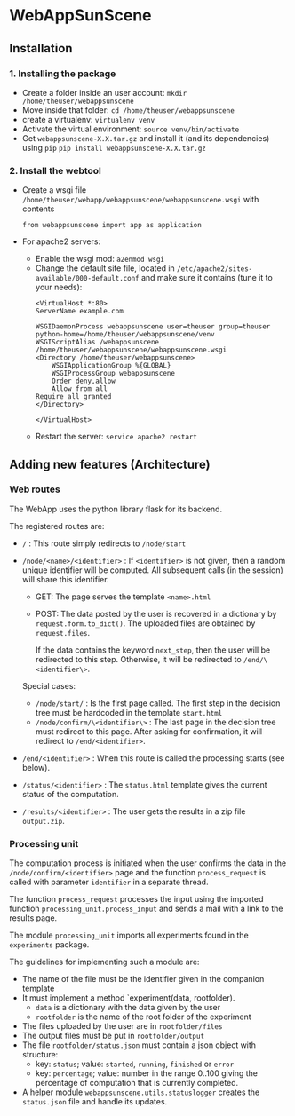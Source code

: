# WebAppSunScene

## Installation

### 1. Installing the package

- Create a folder inside an user account: ``mkdir /home/theuser/webappsunscene``
- Move inside that folder: ``cd /home/theuser/webappsunscene``
- create a virtualenv: ``virtualenv venv``
- Activate the virtual environment: `source venv/bin/activate` 
- Get ``webappsunscene-X.X.tar.gz`` and install it (and its dependencies) using `pip`
`pip install webappsunscene-X.X.tar.gz`

### 2. Install the webtool

- Create a wsgi file ``/home/theuser/webapp/webappsunscene/webappsunscene.wsgi`` with contents
    ```
    from webappsunscene import app as application
    ```
- For apache2 servers:

  - Enable the wsgi mod: `a2enmod wsgi`
  - Change the default site file, located in 
  `/etc/apache2/sites-available/000-default.conf`
  and make sure it contains (tune it to your needs):
    ```
    <VirtualHost *:80>
    ServerName example.com 

    WSGIDaemonProcess webappsunscene user=theuser group=theuser python-home=/home/theuser/webappsunscene/venv
    WSGIScriptAlias /webappsunscene /home/theuser/webappsunscene/webappsunscene.wsgi
    <Directory /home/theuser/webappsunscene>
        WSGIApplicationGroup %{GLOBAL}
        WSGIProcessGroup webappsunscene
        Order deny,allow
        Allow from all
	Require all granted
    </Directory>

    </VirtualHost>
    ```
  - Restart the server: `service apache2 restart`
  

## Adding new features (Architecture)

### Web routes

The WebApp uses the python library flask for its backend.

The registered routes are:

- `/` : This route simply redirects to `/node/start`
- `/node/<name>/<identifier>` : 
  If `<identifier>` is not given, then a random unique 
  identifier will be computed. All subsequent calls 
  (in the session) will share this identifier.
  - GET: 
  The page serves the template `<name>.html`
  - POST: 
    The data posted by the user is recovered 
    in a dictionary by `request.form.to_dict()`. 
    The uploaded
    files are obtained by `request.files`.
  
    If the data contains the keyword `next_step`, 
    then the user will be redirected to this step.
    Otherwise, it will be redirected to `/end/\<identifier\>`.
    
  Special cases:
  
  - `/node/start/` : Is the first page called. 
  The first step in the decision tree must be hardcoded 
  in the template `start.html` 
  - `/node/confirm/\<identifier\>` : The last page in the 
  decision tree 
  must redirect to this page. After asking for 
  confirmation, it
  will redirect to `/end/<identifier>`.
  
- `/end/<identifier>` : 
When this route is called the processing starts (see below).
- `/status/<identifier>` : The `status.html` template
gives the current status of the computation.

- `/results/<identifier>` : The user gets the results 
in a zip file `output.zip`.

### Processing unit

The computation process is initiated when the user 
confirms the data in the `/node/confirm/<identifier>`
page and the function `process_request` is called with parameter 
`identifier` in a separate thread.

The function `process_request` processes the input using the 
imported function `processing_unit.process_input` 
and sends a mail with a 
link to the results page.

The module `processing_unit` imports all experiments found in 
the `experiments` package.

The guidelines for implementing such a module are:

* The name of the file must be the identifier given in the companion template
* It must implement a method `experiment(data, rootfolder).
  * `data` is a dictionary with the data given by the user
  * `rootfolder` is the name of the root folder of the experiment
* The files uploaded by the user are in `rootfolder/files`
* The output files must be put in `rootfolder/output`
* The file `rootfolder/status.json` must contain a json object with
structure:
    * key: `status`; 
    value: `started`, `running`, `finished` or `error`
    * key: `percentage`; value: number in the range 0..100 giving
the percentage of computation that is currently completed.
* A helper module ``webappsunscene.utils.statuslogger`` 
creates the ``status.json`` file and handle its updates.

